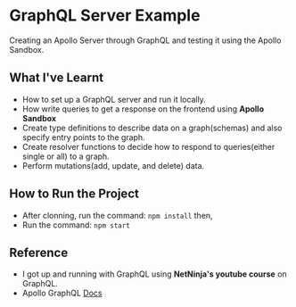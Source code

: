 # GraphQL Server Example

Creating an Apollo Server through GraphQL and testing it using the Apollo Sandbox.

## What I've Learnt
- How to set up a GraphQL server and run it locally.
- How write queries to get a response on the frontend using **Apollo Sandbox**
- Create type definitions to describe data on a graph(schemas) and also specify entry points to the graph.
- Create resolver functions to decide how to respond to queries(either single or all) to a graph.
- Perform mutations(add, update, and delete) data.

## How to Run the Project
- After clonning, run the command: `npm install` then,
- Run the command: `npm start`

## Reference

- I got up and running with GraphQL using **NetNinja's youtube course** on GraphQL.
- Apollo GraphQL [Docs](https://www.apollographql.com/docs/apollo-server/getting-started)